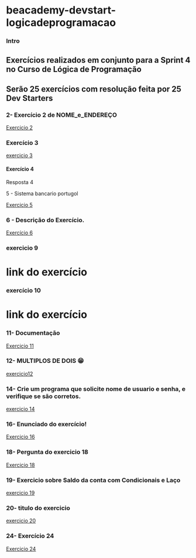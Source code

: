 # beacademy-devstart-logicadeprogramacao

### Intro

## Exercícios realizados em conjunto para a Sprint 4 no Curso de Lógica de Programação

## Serão 25 exercícios com resolução feita por 25 Dev Starters

### 2- Exercício 2 de NOME_e_ENDEREÇO
[Exercicio 2](beacademy-devstart-logicadeprogramacao)

### Exercício 3
[exercicio 3](beacademy-devstart-logicadeprogramacao)

#### Exercício 4

Resposta 4

5 - Sistema bancario portugol

 [Exercicio 5](./exercicio5.por)

### 6 - Descrição do Exercício.
[Exercício 6](https://github.com/rejota23/beacademy-devstart-logicadeprogramacao/blob/feature/exercicio6/exercicio6.txt)

### exercicio 9
# link do exercício

### exercício 10
# link do exercício

### 11- Documentação
[Exercicio 11](https://link-da-documentação)

### 12- MULTIPLOS DE DOIS 😁
[exercicio12](http://multiplos-de-dois.com)

### 14- Crie um programa que solicite nome de usuario e senha, e verifique se são corretos.
[exercicio 14](https://github.com/gdg89/beacademy-devstart-logicadeprogramacao/blob/master/VALIDACAO_SENHA.ALG)

### 16- Enunciado do exercício!
[Exercicio 16](https://linktodocumentation)

### 18- Pergunta do exercicio 18
[Exercicio 18](https://github.com/rejota23/beacademy-devstart-logicadeprogramacao/blob/b8e5aec06ff062346ef4154e06130a7e6f6244e6/exercicio%2018.txt)

### 19- Exercicio sobre Saldo da conta com Condicionais e Laço 
[exercicio 19](https://github.com/rejota23/beacademy-devstart-logicadeprogramacao/blob/feature/exercicio19/exercicio19.alg)

### 20- titulo do exercicio
[exercicio 20](beacademy-devstart-logicadeprogramacao\exercicio20\exercicio20.txt)

### 24- Exercício 24
[Exercicio 24](./exercicio24.txt)
